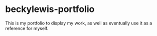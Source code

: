 # beckylewis-portfolio
This is my portfolio to display my work, as well as eventually use it as a reference for myself. 
